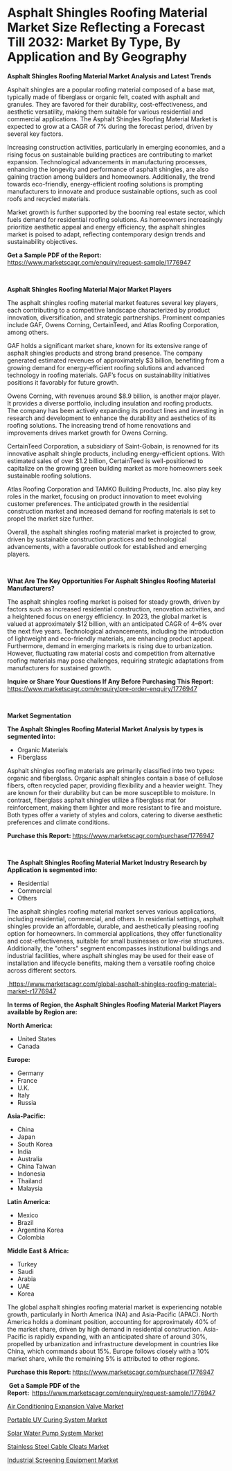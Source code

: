 <p><h1>Asphalt Shingles Roofing Material Market Size Reflecting a Forecast Till 2032: Market By Type, By Application and By Geography</h1></p><p><strong>Asphalt Shingles Roofing Material Market Analysis and Latest Trends</strong></p>
<p><p>Asphalt shingles are a popular roofing material composed of a base mat, typically made of fiberglass or organic felt, coated with asphalt and granules. They are favored for their durability, cost-effectiveness, and aesthetic versatility, making them suitable for various residential and commercial applications. The Asphalt Shingles Roofing Material Market is expected to grow at a CAGR of 7% during the forecast period, driven by several key factors. </p><p>Increasing construction activities, particularly in emerging economies, and a rising focus on sustainable building practices are contributing to market expansion. Technological advancements in manufacturing processes, enhancing the longevity and performance of asphalt shingles, are also gaining traction among builders and homeowners. Additionally, the trend towards eco-friendly, energy-efficient roofing solutions is prompting manufacturers to innovate and produce sustainable options, such as cool roofs and recycled materials. </p><p>Market growth is further supported by the booming real estate sector, which fuels demand for residential roofing solutions. As homeowners increasingly prioritize aesthetic appeal and energy efficiency, the asphalt shingles market is poised to adapt, reflecting contemporary design trends and sustainability objectives.</p></p>
<p><strong>Get a Sample PDF of the Report:&nbsp;</strong> <a href="https://www.marketscagr.com/enquiry/request-sample/1776947?utm_campaign=3546&utm_medium=2&utm_source=Github&utm_content=ia&utm_term=25032025&utm_id=asphalt-shingles-roofing-material">https://www.marketscagr.com/enquiry/request-sample/1776947</a></p>
<p>&nbsp;</p>
<p><strong>Asphalt Shingles Roofing Material Major Market Players</strong></p>
<p><p>The asphalt shingles roofing material market features several key players, each contributing to a competitive landscape characterized by product innovation, diversification, and strategic partnerships. Prominent companies include GAF, Owens Corning, CertainTeed, and Atlas Roofing Corporation, among others.</p><p>GAF holds a significant market share, known for its extensive range of asphalt shingles products and strong brand presence. The company generated estimated revenues of approximately $3 billion, benefiting from a growing demand for energy-efficient roofing solutions and advanced technology in roofing materials. GAF’s focus on sustainability initiatives positions it favorably for future growth.</p><p>Owens Corning, with revenues around $8.9 billion, is another major player. It provides a diverse portfolio, including insulation and roofing products. The company has been actively expanding its product lines and investing in research and development to enhance the durability and aesthetics of its roofing solutions. The increasing trend of home renovations and improvements drives market growth for Owens Corning.</p><p>CertainTeed Corporation, a subsidiary of Saint-Gobain, is renowned for its innovative asphalt shingle products, including energy-efficient options. With estimated sales of over $1.2 billion, CertainTeed is well-positioned to capitalize on the growing green building market as more homeowners seek sustainable roofing solutions.</p><p>Atlas Roofing Corporation and TAMKO Building Products, Inc. also play key roles in the market, focusing on product innovation to meet evolving customer preferences. The anticipated growth in the residential construction market and increased demand for roofing materials is set to propel the market size further.</p><p>Overall, the asphalt shingles roofing material market is projected to grow, driven by sustainable construction practices and technological advancements, with a favorable outlook for established and emerging players.</p></p>
<p>&nbsp;</p>
<p><strong>What Are The Key Opportunities For Asphalt Shingles Roofing Material Manufacturers?</strong></p>
<p><p>The asphalt shingles roofing market is poised for steady growth, driven by factors such as increased residential construction, renovation activities, and a heightened focus on energy efficiency. In 2023, the global market is valued at approximately $12 billion, with an anticipated CAGR of 4–6% over the next five years. Technological advancements, including the introduction of lightweight and eco-friendly materials, are enhancing product appeal. Furthermore, demand in emerging markets is rising due to urbanization. However, fluctuating raw material costs and competition from alternative roofing materials may pose challenges, requiring strategic adaptations from manufacturers for sustained growth.</p></p>
<p><strong>Inquire or Share Your Questions If Any Before Purchasing This Report:</strong> <a href="https://www.marketscagr.com/enquiry/pre-order-enquiry/1776947?utm_campaign=3546&utm_medium=2&utm_source=Github&utm_content=ia&utm_term=25032025&utm_id=asphalt-shingles-roofing-material">https://www.marketscagr.com/enquiry/pre-order-enquiry/1776947</a></p>
<p>&nbsp;</p>
<p><strong>Market Segmentation</strong></p>
<p><strong>The Asphalt Shingles Roofing Material Market Analysis by types is segmented into:</strong></p>
<p><ul><li>Organic Materials</li><li>Fiberglass</li></ul></p>
<p><p>Asphalt shingles roofing materials are primarily classified into two types: organic and fiberglass. Organic asphalt shingles contain a base of cellulose fibers, often recycled paper, providing flexibility and a heavier weight. They are known for their durability but can be more susceptible to moisture. In contrast, fiberglass asphalt shingles utilize a fiberglass mat for reinforcement, making them lighter and more resistant to fire and moisture. Both types offer a variety of styles and colors, catering to diverse aesthetic preferences and climate conditions.</p></p>
<p><strong>Purchase this Report:&nbsp;</strong><a href="https://www.marketscagr.com/purchase/1776947?utm_campaign=3546&utm_medium=2&utm_source=Github&utm_content=ia&utm_term=25032025&utm_id=asphalt-shingles-roofing-material">https://www.marketscagr.com/purchase/1776947</a></p>
<p>&nbsp;</p>
<p><strong>The Asphalt Shingles Roofing Material Market Industry Research by Application is segmented into:</strong></p>
<p><ul><li>Residential</li><li>Commercial</li><li>Others</li></ul></p>
<p><p>The asphalt shingles roofing material market serves various applications, including residential, commercial, and others. In residential settings, asphalt shingles provide an affordable, durable, and aesthetically pleasing roofing option for homeowners. In commercial applications, they offer functionality and cost-effectiveness, suitable for small businesses or low-rise structures. Additionally, the "others" segment encompasses institutional buildings and industrial facilities, where asphalt shingles may be used for their ease of installation and lifecycle benefits, making them a versatile roofing choice across different sectors.</p></p>
<p><a href="https://www.marketscagr.com/global-asphalt-shingles-roofing-material-market-r1776947?utm_campaign=3546&utm_medium=2&utm_source=Github&utm_content=ia&utm_term=25032025&utm_id=asphalt-shingles-roofing-material">&nbsp;https://www.marketscagr.com/global-asphalt-shingles-roofing-material-market-r1776947</a></p>
<p><strong>In terms of Region, the Asphalt Shingles Roofing Material Market Players available by Region are:</strong></p>
<p>
    <p> <strong> North America: </strong>
        <ul>
            <li>United States</li>
            <li>Canada</li>
        </ul>
        </p> 
    <p> <strong> Europe: </strong>
        <ul>
            <li>Germany</li>
            <li>France</li>
            <li>U.K.</li>
            <li>Italy</li>
            <li>Russia</li>
        </ul>
        </p> 
    <p> <strong> Asia-Pacific: </strong>
        <ul>
            <li>China</li>
            <li>Japan</li>
            <li>South Korea</li>
            <li>India</li>
            <li>Australia</li>
            <li>China Taiwan</li>
            <li>Indonesia</li>
            <li>Thailand</li>
            <li>Malaysia</li>
        </ul>
        </p> 
    <p> <strong> Latin America: </strong>
        <ul>
            <li>Mexico</li>
            <li>Brazil</li>
            <li>Argentina Korea</li>
            <li>Colombia</li>
        </ul>
        </p> 
    <p> <strong> Middle East & Africa: </strong>
        <ul>
            <li>Turkey</li>
            <li>Saudi</li>
            <li>Arabia</li>
            <li>UAE</li>
            <li>Korea</li>
        </ul>
    </p>
    </p>
<p><p>The global asphalt shingles roofing material market is experiencing notable growth, particularly in North America (NA) and Asia-Pacific (APAC). North America holds a dominant position, accounting for approximately 40% of the market share, driven by high demand in residential construction. Asia-Pacific is rapidly expanding, with an anticipated share of around 30%, propelled by urbanization and infrastructure development in countries like China, which commands about 15%. Europe follows closely with a 10% market share, while the remaining 5% is attributed to other regions.</p></p>
<p><strong>Purchase this Report: </strong><a href="https://www.marketscagr.com/purchase/1776947?utm_campaign=3546&utm_medium=2&utm_source=Github&utm_content=ia&utm_term=25032025&utm_id=asphalt-shingles-roofing-material">https://www.marketscagr.com/purchase/1776947</a></p>
<p>&nbsp;<strong>Get a Sample PDF of the Report:&nbsp;&nbsp;</strong><a href="https://www.marketscagr.com/enquiry/request-sample/1776947?utm_campaign=3546&utm_medium=2&utm_source=Github&utm_content=ia&utm_term=25032025&utm_id=asphalt-shingles-roofing-material">https://www.marketscagr.com/enquiry/request-sample/1776947</a></p>
<p><strong></strong></p>
<p><p><a href="https://www.linkedin.com/pulse/positive-outlook-air-conditioning-expansion-valve-market-pyfxe?utm_campaign=3546&utm_medium=2&utm_source=Github&utm_content=ia&utm_term=25032025&utm_id=asphalt-shingles-roofing-material">Air Conditioning Expansion Valve Market</a></p><p><a href="https://www.linkedin.com/pulse/study-forecastingthe-globalportable-uv-curing-system-market-ogz7e?utm_campaign=3546&utm_medium=2&utm_source=Github&utm_content=ia&utm_term=25032025&utm_id=asphalt-shingles-roofing-material">Portable UV Curing System Market</a></p><p><a href="https://www.linkedin.com/pulse/solar-water-pump-system-market-overview-products-services-qufee?utm_campaign=3546&utm_medium=2&utm_source=Github&utm_content=ia&utm_term=25032025&utm_id=asphalt-shingles-roofing-material">Solar Water Pump System Market</a></p><p><a href="https://www.linkedin.com/pulse/expanding-stainless-steel-cable-cleats-market-size-projected-tunae?utm_campaign=3546&utm_medium=2&utm_source=Github&utm_content=ia&utm_term=25032025&utm_id=asphalt-shingles-roofing-material">Stainless Steel Cable Cleats Market</a></p><p><a href="https://www.linkedin.com/pulse/industry-projections-global-industrial-screening-equipment-market-ipcje?utm_campaign=3546&utm_medium=2&utm_source=Github&utm_content=ia&utm_term=25032025&utm_id=asphalt-shingles-roofing-material">Industrial Screening Equipment Market</a></p></p>